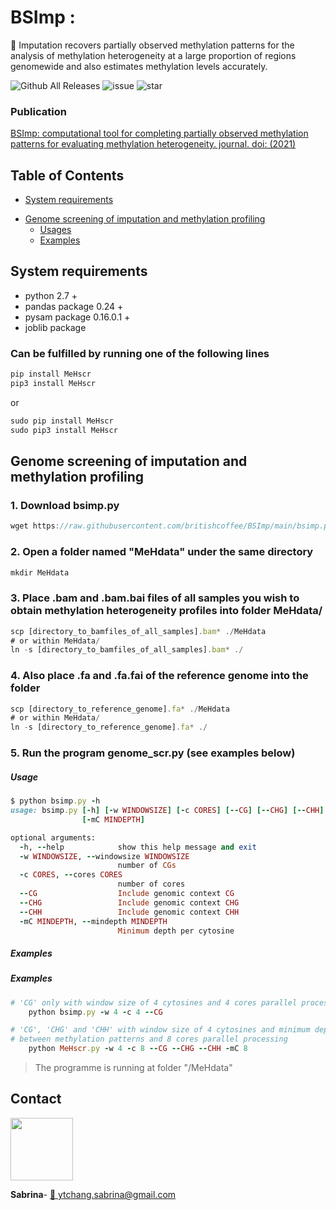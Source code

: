 # BSImp :

:mega: Imputation recovers partially observed methylation patterns for the analysis of methylation heterogeneity at a large proportion of regions genomewide and also estimates methylation levels accurately.

![Github All Releases](https://img.shields.io/github/downloads/britishcoffee/BSImp/total.svg?style=for-the-badge)             ![issue](https://img.shields.io/github/issues/britishcoffee/BSImp?style=for-the-badge)              ![star](https://img.shields.io/github/stars/britishcoffee/BSImp?style=for-the-badge) 

<!-- <p align="center"><img src="https://github.com/britishcoffee/Methylationhet/blob/main/READMEimages/MeHscr.png?raw=true" width="300"></p> -->


### Publication

[BSImp: computational tool for completing partially observed methylation patterns for evaluating methylation heterogeneity. journal. doi: (2021)]()


<!-- ## Pipeline

<p align="center"><img src="./READMEimages/pipline.png"></p> -->

<!-- ### Documentation

MeH users guide is available as a [PDF file](./Manual.pdf), containing the detail of each step. For questions please open an issue on [GitHub](https://github.com/britishcoffee/MeHscr/issues) or [contact me](#contact). -->

##  Table of Contents

* [System requirements](#system-requirements) 
<!--  * [Installation](#Installation) -->
* [Genome screening of imputation and methylation profiling](#methylation-heterogeneity-profiling)
   * [Usages](#usages) 
   * [Examples](#examples) 
<!-- * [Subsequent analysis](#subsequent-analysis)
   *  [Example](#example) -->
   
## System requirements

* python 2.7 +
* pandas package 0.24 +
* pysam package 0.16.0.1 +
* joblib package

### Can be fulfilled by running one of the following lines
```js
pip install MeHscr
pip3 install MeHscr
```
or
```js
sudo pip install MeHscr
sudo pip3 install MeHscr
```
## Genome screening of imputation and methylation profiling

### 1. Download bsimp.py
```js
wget https://raw.githubusercontent.com/britishcoffee/BSImp/main/bsimp.py
```
### 2. Open a folder named "MeHdata" under the same directory
```js
mkdir MeHdata
```
### 3. Place .bam and .bam.bai files of all samples you wish to obtain methylation heterogeneity profiles into folder MeHdata/
```js
scp [directory_to_bamfiles_of_all_samples].bam* ./MeHdata
# or within MeHdata/
ln -s [directory_to_bamfiles_of_all_samples].bam* ./
```
### 4. Also place .fa and .fa.fai of the reference genome into the folder
```js
scp [directory_to_reference_genome].fa* ./MeHdata
# or within MeHdata/
ln -s [directory_to_reference_genome].fa* ./
```
### 5. Run the program genome_scr.py (see examples below)


<!--
### 6. Download DHR.R for subsequent analysis

#### Load required packages and functions
```R
install.packages("roperators")
library(roperators)
install.packages("dplyr")
library(dplyr)
install.packages("foreach")
library(foreach)

MeH.t = function(vector,conditions,compare) {
  ind1<-which(conditions == compare[1])+3 # +3 for chrom,bin and strand columns
  ind2<-which(conditions == compare[2])+3
  #l=length(vector)
  vector=as.data.frame(vector)
  mean2=mean(as.numeric(vector[ind2]),na.rm=TRUE)
  mean1=mean(as.numeric(vector[ind1]),na.rm=TRUE)
  diff=mean2-mean1
  if(sd(vector[ind1])<1e-5 && sd(vector[ind2])<1e-5) 
    return(data.frame(chrom=vector[1],pos=vector[2],delta=diff,pvalue=NaN,mean2=mean2,mean1=mean1))
  else {
    out=t.test(vector[ind1],vector[ind2])
    return(data.frame(chrom=vector[1],pos=vector[2],delta=out$est[2]-out$est[1],pvalue=as.numeric(out$p.value),mean2=out$est[2],mean1=out$est[1]))
  }
}


findgene = function(position) {
  chr=as.character(position[1])
  #message(chr)
  BP=as.numeric(position[2])
  #message(BP)
  St=as.character(position[3])
  Gene=geneloc$gene[which((geneloc$TSS<=BP)*(geneloc$TES>=BP)*(as.character(geneloc$chrom)==chr)*(as.character(geneloc$strand)==as.character(St))==1)][1]
  if (St=='f') {
    promoter=geneloc$gene[which((geneloc$TSS-1000<=BP)*(geneloc$TSS+1000>=BP)*(as.character(geneloc$chrom)==chr)*(geneloc$strand=="f")==1)][1]
  }
  if (St=='r') {
    promoter=geneloc$gene[which((geneloc$TES-1000<=BP)*(geneloc$TES+1000>=BP)*(as.character(geneloc$chrom)==chr)*(geneloc$strand=="r")==1)][1]
  }
  return(list(chrom=chr,bin=BP,Gene=Gene,Promoter=promoter,strand=St))
}

```
#### Load files for analysis by first setting the work directory to where your files are located
```R
setwd("~/MeHdata")
CG <- read.table('CG_Results.csv',header=TRUE,sep=",")
CHG <- read.table('CHG_Results.csv',header=TRUE,sep=",")
CHH <- read.table('CHH_Results.csv',header=TRUE,sep=",")
```

<img src="https://github.com/britishcoffee/Methylationhet/blob/main/READMEimages/image1.png?raw=true" width="600">

#### Define conditions of all samples; i.e., A and B for 2 conditions, each with two replicates, samples 1 and 2 are replicates of A and samples 3 and 4 are replicates for B. This is for comparisons to be carried out later on

```R
conditions <- c("A","A","B","B")
```

#### Calculate t-statistics and p-values for all bins between user specified conditions; An example is for A vs B here
```R
library(doParallel)
registerDoParallel(cores=4)
# Compare condition B with A
Comp1<-data.frame(foreach(i = 1:dim(CG)[1],.combine = rbind) %dopar% 
                      MeH.t(CG[i,],conditions=conditions,c("A","B")))
Comp1$padj=p.adjust(Comp1$pvalue)
```
#### Select differential heterogeneous regions based on user specified conditions; i.e., p-value of 0.05 and delta of 1.4 (positive or negative)
```R

Comp1$DHR <- (Comp1$padj<0.05)*(abs(Comp1$delta)>1.4)
Comp1$DHR <- (Comp1$pvalue<0.05)*(abs(Comp1$delta)>1.4)
Comp1$DHR.up <- (Comp1$pvalue<0.05)*(Comp1$delta>1.4)
Comp1$DHR.down <- (Comp1$pvalue<0.05)*(Comp1$delta<(-1.4))

```

<img src="https://github.com/britishcoffee/Methylationhet/blob/main/READMEimages/image6.png?raw=true" width="450">

#### DHG analysis if bed file is given as .txt with each row representing a gene and consists of gene name, chromosome, TSS, TES and strand as 'f' (forward) or 'r' (reverse)

```R
geneloc<-read.table('genelist.txt',header=TRUE)
colnames(geneloc)<-c("gene","chrom","strand","TSS","TES")
geneloc$strand[as.character(geneloc$strand)=="+"]<-"f"
geneloc$strand[as.character(geneloc$strand)=="-"]<-"r"
```
<img src="https://github.com/britishcoffee/Methylationhet/blob/main/READMEimages/image7.png?raw=true" width="300">

```R
genelist<-foreach(i = 1:dim(Comp1)[1],.combine = rbind) %dopar% findgene(Comp1[i,c("chrom","bin","strand")]) 
```


## Installation

MeH can be installed for Linux, macOS, or Windows by either compiling  from source which has the advantage that it will be optimized to the specific system:

```bash
git clone https://github.com/britishcoffee/MeHscr.git
cd MeHscr
```
## Methylation heterogeneity profiling
Use the scrpit **MeHscr.py** to calculated the methylation heterogeneity.

> :grey_exclamation:used as command-line in your terminal.

##### Input

* Run all the files under folder "**MeHdata**", including:
  * .bam and .bam.bai files
  * .fa and .fa.fai of the reference genome 

-->


##### Usage

```ruby
$ python bsimp.py -h
usage: bsimp.py [-h] [-w WINDOWSIZE] [-c CORES] [--CG] [--CHG] [--CHH]
                [-mC MINDEPTH]

optional arguments:
  -h, --help            show this help message and exit
  -w WINDOWSIZE, --windowsize WINDOWSIZE
                        number of CGs
  -c CORES, --cores CORES
                        number of cores
  --CG                  Include genomic context CG
  --CHG                 Include genomic context CHG
  --CHH                 Include genomic context CHH
  -mC MINDEPTH, --mindepth MINDEPTH
                        Minimum depth per cytosine

```

##### Examples

##### Examples

```ruby
# 'CG' only with window size of 4 cytosines and 4 cores parallel processing (default minimum depth for output is 4 reads at a cytosine)
    python bsimp.py -w 4 -c 4 --CG
```

```ruby
# 'CG', 'CHG' and 'CHH' with window size of 4 cytosines and minimum depth for output of 8 reads
# between methylation patterns and 8 cores parallel processing
    python MeHscr.py -w 4 -c 8 --CG --CHG --CHH -mC 8
```


> The programme is running at folder "/MeHdata"

<!--
##### Output

* MeHscreening.log 

```
Sample AT31test has coverage 5240 for context CG out of data coverage 192834
Sample AT33test has coverage 5236 for context CG out of data coverage 193431
Sample AT35test has coverage 5203 for context CG out of data coverage 192548
Sample AT37test has coverage 5233 for context CG out of data coverage 192694
```

*  /MeHdata/sample.0.csv files for each sample

```bash
## CG_AT31test_0.csv in the example
chrom,pos,MeH,dis,strand
1,511,1.41421,139,f
1,791,2.7161,114,r
1,810,3.69631,102,r
1,840,4.11599,109,r
```

> Format desctiptions:
>
> (1) chromsome
> (2) position
> (3) Methlyation heterogeneity
> (4) distance  between methylation patterns
> (5) strand as 'f' for forward or 'r'  for reverse

*  /MeHdata/Results.csv files for summary results

```bash
## CG_Results.csv in the example
chrom,bin,strand,AT31test,AT33test,AT37test,AT35test
1,600,f,1.41421,4.42434,1.97092,2.219035
1,600,r,2.7161,2.59751,3.62414,2.79942
1,1000,r,3.90615,4.90306,6.5213,4.0907849999999994
1,2600,r,0.0,0.707105,0.0,0.0
```

> Format desctiptions:
>
> (1) chromsome
> (2) bin size
> (3) strand
> (4)-(6) Methlyation heterogeneity for each sample



## Subsequent analysis

Use the function of scrpit **DHR.R** to find differentailly heterogeneity regions.

> :grey_exclamation: under R envrionment. 

##### Required packages

```R
# install.packages("roperators")
library(roperators)
# install.packages("dplyr")
library(dplyr)
# install.packages("foreach")
library(foreach)
# install.packages("doParallel")
library(doParallel)
```

##### Required Functions

```R
MeH.t=function(vector,conditions,compare) {
  ind1<-which(conditions == compare[1])+3 
  ind2<-which(conditions == compare[2])+3
  vector=as.data.frame(vector)
  mean2=mean(as.numeric(vector[ind2]),na.rm=TRUE)
  mean1=mean(as.numeric(vector[ind1]),na.rm=TRUE)
  diff=mean2-mean1
  if(sd(vector[ind1])<1e-5 && sd(vector[ind2])<1e-5) 
    return(data.frame(chrom=vector[1],pos=vector[2],strand=vector[3],delta=diff,pvalue=NaN,mean2=mean2,mean1=mean1))
  else {
    out=t.test(vector[ind1],vector[ind2])
    return(data.frame(chrom=vector[1],pos=vector[2],strand=vector[3],delta=out$est[2]-out$est[1],pvalue=as.numeric(out$p.value),mean2=out$est[2],mean1=out$est[1]))
  }
}

findgene = function(position) {
  chr=as.character(position[,1])
  #message(chr)
  BP=as.numeric(position[,2])
  #message(BP)
  St=as.character(position[,3])
  Gene=geneloc$gene[which((geneloc$TSS<=BP)*(geneloc$TES>=BP)*(as.character(geneloc$chrom)==chr)*(as.character(geneloc$strand)==as.character(St))==1)][1]
  #user can define theie own promoter region [default: 1000]
  if (St=='f') {
    promoter=geneloc$gene[which((geneloc$TSS-1000<=BP)*(geneloc$TSS+1000>=BP)*(as.character(geneloc$chrom)==chr)*(geneloc$strand=="f")==1)][1]
  }
  if (St=='r') {
    promoter=geneloc$gene[which((geneloc$TES-1000<=BP)*(geneloc$TES+1000>=BP)*(as.character(geneloc$chrom)==chr)*(geneloc$strand=="r")==1)][1]
  }
  return(list(chrom=chr,bin=BP,Gene=Gene,Promoter=promoter,strand=St))
}
```

##### Input

* Results.csv files for summary results
* genelist.txt

> genelist.txt can be modified based on gene.gff file consists of gene, chromosome, TSS, TES, and strand.

##### Example

1. Load files for analysis by first setting the work directory to where your files are located

```R
CG <- read.csv('MeHdata/CG_Results_test.csv',header=TRUE)
CG=CG[which(apply(CG,1,function(x) sum(is.na(x)))==0),]
```

```R
> head(CG)
  chrom  bin strand  AT31test  AT33test AT37test AT35test
1     1  600      f 1.4142100 4.6827400 11.79846 12.17126
2     1  600      r 2.6795800 2.1208600 13.73091 12.77923
3     1 1000      r 3.8819800 4.9631450 16.54558 14.10241
4     1 2600      r 0.0000000 0.7071050 10.00000 10.00000
5     1 3800      f 0.3304952 0.2571291 10.00000 10.18446
6     1 4200      f 0.0000000 0.0000000 10.00000 10.00000
```

2. Define conditions of all samples

```R
# An example is for A vs B here
conditions <- c("A","B","B","A")
```

3. Calculate t-statistics and p-values for all bins between user specified conditions

```R
registerDoParallel(cores=4)
# Compare condition B with A
Comp1<-data.frame(foreach(i = 1:dim(CG)[1],.combine = rbind) %dopar% 
                      MeH.t(CG[i,],conditions=conditions,c("A","B")))
Comp1$padj=p.adjust(Comp1$pvalue)
stopImplicitCluster()
```

4. Select differential heterogeneous regions based on user specified conditions

```R
#  i.e., p-value of 0.05 and delta of 1.4 (positive or negative)
Comp1$DHR <- (Comp1$padj<0.05)*(abs(Comp1$delta)>1.4)
Comp1$DHR <- (Comp1$pvalue<0.05)*(abs(Comp1$delta)>1.4)
Comp1$DHR.up <- (Comp1$pvalue<0.05)*(Comp1$delta>1.4)
Comp1$DHR.down <- (Comp1$pvalue<0.05)*(Comp1$delta<(-1.4))
```

```R
> head(Comp1)
  chrom  bin strand      delta    pvalue     mean2     mean1 padj DHR DHR.up DHR.down
1     1  600      f  1.3810075 0.4527029 3.1976300 1.8166225    1   0      0        0
2     1  600      r  0.3530650 0.6162005 3.1108250 2.7577600    1   0      0        0
3     1 1000      r  1.7137125 0.2774109 5.7121800 3.9984675    1   0      0        0
4     1 2600      r  0.3535525 0.5000000 0.3535525 0.0000000    1   0      0        0
5     1 3800      f -0.1289142 0.4951501 0.1285645 0.2574787    1   0      0        0
6     1 4200      f  0.0000000       NaN 0.0000000 0.0000000  NaN  NA     NA       NA
```

5. DHG analysis if bed file is given as .txt with each row representing a gene and consists of gene name, chromosome, TSS, TES and strand

```R
geneloc <- read.table('MeHdata/genelist.txt',header=T)
colnames(geneloc) <- c("gene","chrom","TSS","TES","strand")
geneloc$strand<-as.character(geneloc$strand)
#geneloc$strand[as.character(geneloc$strand)=="+"] <- "f"
#geneloc$strand[as.character(geneloc$strand)=="-"] <- "r"
geneloc$gene<-as.character(geneloc$gene)
```
```R
> head(geneloc)
     gene chrom strand       TSS       TES
17 CHI3L1     1      r      6500      7000
20 ATP1A1     1      f     55000     59200
33 CPSF3L     1      r   1246964   1260067
34   GBP5     1      r  89724633  89738544
36   GBP4     1      r     92000    100200
38  FCRL3     1      r 157647977 157670647
```

6. Match the gene from provided gene lists to the regions.

```R
genelist <- foreach(i = 1:dim(Comp1)[1],.combine = rbind) %dopar% findgene(Comp1[i,c("chrom","bin","strand")]) 
```

```R
> genelist[20:25,]
          chrom bin   Gene      Promoter strand
result.20 "1"   13800 "DDX11L1" "NA"     "f"   
result.21 "1"   20200 "NA"      "NA"     "f"   
result.22 "1"   21000 "NA"      "NA"     "f"   
result.23 "1"   21000 "WASH7P"  "NA"     "r"   
result.24 "1"   21400 "NA"      "NA"     "f"   
result.25 "1"   21400 "WASH7P"  "NA"     "r"  
```

```R
Result_whole<-merge(Comp1,genelist,c("chrom","bin","strand"))
```
```R
> head(Result_whole)
  chrom   bin strand       delta     pvalue     mean2     mean1 padj DHR DHR.up DHR.down    Gene Promoter
1     1  1000      r  1.71371250 0.27741094 5.7121800 3.9984675    1   0      0        0      NA       NA
2     1 12200      f -0.30304500 0.50000000 0.0000000 0.3030450    1   0      0        0 DDX11L1  DDX11L1
3     1 12200      r -0.28284200 0.53267809 0.3142689 0.5971109    1   0      0        0      NA       NA
4     1 12600      f  0.24748675 0.09033447 0.3889077 0.1414210    1   0      0        0 DDX11L1  DDX11L1
5     1 12600      r -0.02142742 0.90030415 0.6285378 0.6499652    1   0      0        0      NA       NA
6     1 13000      f  0.00000000        NaN 0.0000000 0.0000000  NaN  NA     NA       NA DDX11L1       NA
```

7. Get the up/down regulted DHG gene/promoter lists

```R
DHG_Genebodys_up<-unique(unlist(genelist[which(Comp1$DHR.up==1),"Gene"])[!is.na(unlist(genelist[which(Comp1$DHR.up==1),"Gene"]))])
DHG_Genebodys_down<-unique(unlist(genelist[which(Comp1$DHR.down==1),"Gene"])[!is.na(unlist(genelist[which(Comp1$DHR.down==1),"Gene"]))])
DHG_Promoter_up<-unique(unlist(genelist[which(Comp1$DHR.up==1),"Promoter"])[!is.na(unlist(genelist[which(Comp1$DHR.up==1),"Promoter"]))])
DHG_Promoter_down<-unique(unlist(genelist[which(Comp1$DHR.down==1),"Promoter"])[!is.na(unlist(genelist[which(Comp1$DHR.down==1),"Promoter"]))])
```

```R
result <- file("MeHdata/DHG.txt")
writeLines(paste("DHG Genebodys up: ",paste(DHG_Genebodys_up,collapse= ', ')), result)
close(result)
write(paste("DHG Genebodys down: ",paste(DHG_Genebodys_down,collapse= ', ')),"MeHdata/DHG.txt",append=TRUE)
write(paste("DHG Promoter up: ", paste(DHG_Promoter_up,collapse= ', ')),"MeHdata/DHG.txt",append=TRUE)
write(paste("DHG Promoter down: ",paste(DHG_Promoter_down,collapse= ', ')),"MeHdata/DHG.txt",append=TRUE)
```

##### Output

* DEG.txt

```R
DHG Genebodys up:  
DHG Genebodys down: CHI3L1
DHG Promoter up:  
DHG Promoter down: CHI3L1, ATP1A1
```
-->

## Contact

[<img src="https://avatars.githubusercontent.com/u/30218118?v=4" width="100">](ytchang.sabrina@gmail.com) 

**Sabrina**- [:email: ytchang.sabrina@gmail.com](ytchang.sabrina@gmail.com) 

